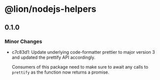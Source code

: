 # @lion/nodejs-helpers

## 0.1.0

### Minor Changes

- c7c83d1: Update underlying code-formatter prettier to major version 3 and updated the prettify API accordingly.

  Consumers of this package need to make sure to await any calls to `prettify` as the function now returns a promise.

